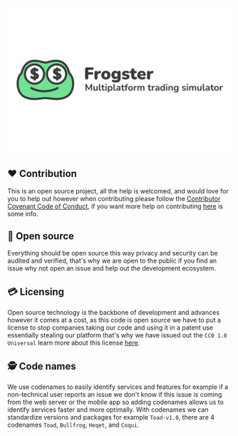 ![# Frogster](/assets/banner.png)


## ❤️ Contribution
This is an open source project, all the help is welcomed, and would love for you to help out however when contributing please follow the [Contributor Covenant Code of Conduct](/CODE_OF_CONDUCT.md), if you want more help on contributing [here](https://opensource.guide/) is some info.

## 📖 Open source
Everything should be open source this way privacy and security can be audited and verified, that's why we are open to the public if you find an issue why not open an issue and help out the development ecosystem.

## 💳 Licensing
Open source technology is the backbone of development and advances however it comes at a cost, as this code is open source we have to put a license to stop companies taking our code and using it in a patent use essentially stealing our platform that's why we have issued out the `CC0 1.0 Universal` learn more about this license [here](https://creativecommons.org/publicdomain/zero/1.0/).

## 🕵️ Code names
We use codenames to easily identify services and features for example if a non-technical user reports an issue we don't know if this issue is coming from the web server or the mobile app so adding codenames allows us to identify services faster and more optimally. With codenames we can standardize versions and packages for example `Toad-v1.0`, there are 4 codenames `Toad`, `Bullfrog`, `Heqet`, and `Coqui`.
